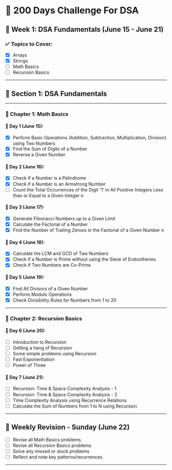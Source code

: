 # 🧠 200 Days Challenge For DSA

## 📅 Week 1: DSA Fundamentals (June 15 - June 21)

### ✅ Topics to Cover:
- [x] Arrays
- [x] Strings
- [ ] Math Basics
- [ ] Recursion Basics

---

## 🧩 Section 1: DSA Fundamentals

---

### 📘 Chapter 1: Math Basics

#### 📅 Day 1 (June 15):
- [x] Perform Basic Operations (Addition, Subtraction, Multiplication, Division) using Two Numbers
- [x] Find the Sum of Digits of a Number
- [x] Reverse a Given Number

#### 📅 Day 2 (June 16):
- [x] Check if a Number is a Palindrome
- [x] Check if a Number is an Armstrong Number
- [ ] Count the Total Occurrences of the Digit '1' in All Positive Integers Less than or Equal to a Given Integer n

#### 📅 Day 3 (June 17):
- [x] Generate Fibonacci Numbers up to a Given Limit
- [x] Calculate the Factorial of a Number
- [x] Find the Number of Trailing Zeroes in the Factorial of a Given Number n

#### 📅 Day 4 (June 18):
- [x] Calculate the LCM and GCD of Two Numbers
- [x] Check if a Number is Prime without using the Sieve of Eratosthenes
- [x] Check if Two Numbers are Co-Prime

#### 📅 Day 5 (June 19):
- [x] Find All Divisors of a Given Number
- [x] Perform Modulo Operations
- [x] Check Divisibility Rules for Numbers from 1 to 20

---

### 📘 Chapter 2: Recursion Basics

#### 📅 Day 6 (June 20):
- [ ] Introduction to Recursion  
- [ ] Getting a hang of Recursion  
- [ ] Some simple problems using Recursion  
- [ ] Fast Exponentiation  
- [ ] Power of Three  

#### 📅 Day 7 (June 21):
- [ ] Recursion: Time & Space Complexity Analysis - 1  
- [ ] Recursion: Time & Space Complexity Analysis - 2  
- [ ] Time Complexity Analysis using Recurrence Relations  
- [ ] Calculate the Sum of Numbers from 1 to N using Recursion  

---

## 🔁 Weekly Revision - Sunday (June 22)
- [ ] Revise all Math Basics problems
- [ ] Revise all Recursion Basics problems
- [ ] Solve any missed or stuck problems
- [ ] Reflect and note key patterns/recurrences

---

